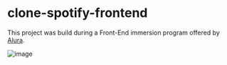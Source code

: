 # clone-spotify-frontend

This project was build during a Front-End immersion program offered by [Alura](https://www.alura.com.br/).

![image](https://github.com/user-attachments/assets/5049be2c-a77d-41fc-8a73-16821effdd7c)
